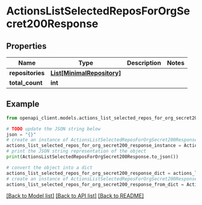 # ActionsListSelectedReposForOrgSecret200Response


## Properties

Name | Type | Description | Notes
------------ | ------------- | ------------- | -------------
**repositories** | [**List[MinimalRepository]**](MinimalRepository.md) |  | 
**total_count** | **int** |  | 

## Example

```python
from openapi_client.models.actions_list_selected_repos_for_org_secret200_response import ActionsListSelectedReposForOrgSecret200Response

# TODO update the JSON string below
json = "{}"
# create an instance of ActionsListSelectedReposForOrgSecret200Response from a JSON string
actions_list_selected_repos_for_org_secret200_response_instance = ActionsListSelectedReposForOrgSecret200Response.from_json(json)
# print the JSON string representation of the object
print(ActionsListSelectedReposForOrgSecret200Response.to_json())

# convert the object into a dict
actions_list_selected_repos_for_org_secret200_response_dict = actions_list_selected_repos_for_org_secret200_response_instance.to_dict()
# create an instance of ActionsListSelectedReposForOrgSecret200Response from a dict
actions_list_selected_repos_for_org_secret200_response_from_dict = ActionsListSelectedReposForOrgSecret200Response.from_dict(actions_list_selected_repos_for_org_secret200_response_dict)
```
[[Back to Model list]](../README.md#documentation-for-models) [[Back to API list]](../README.md#documentation-for-api-endpoints) [[Back to README]](../README.md)


